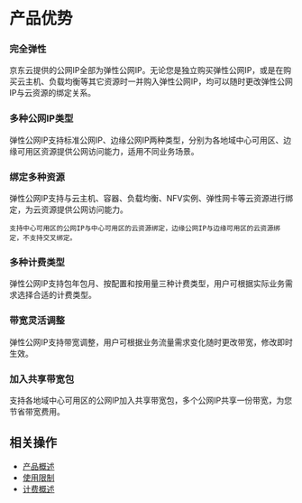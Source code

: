 # 产品优势

### 完全弹性

京东云提供的公网IP全部为弹性公网IP。无论您是独立购买弹性公网IP，或是在购买云主机、负载均衡等其它资源时一并购入弹性公网IP，均可以随时更改弹性公网IP与云资源的绑定关系。

### 多种公网IP类型

弹性公网IP支持标准公网IP、边缘公网IP两种类型，分别为各地域中心可用区、边缘可用区资源提供公网访问能力，适用不同业务场景。

### 绑定多种资源

弹性公网IP支持与云主机、容器、负载均衡、NFV实例、弹性网卡等云资源进行绑定，为云资源提供公网访问能力。
```
支持中心可用区的公网IP与中心可用区的云资源绑定，边缘公网IP与边缘可用区的云资源绑定，不支持交叉绑定。
```

### 多种计费类型

弹性公网IP支持包年包月、按配置和按用量三种计费类型，用户可根据实际业务需求选择合适的计费类型。

### 带宽灵活调整

弹性公网IP支持带宽调整，用户可根据业务流量需求变化随时更改带宽，修改即时生效。

### 加入共享带宽包

支持各地域中心可用区的公网IP加入共享带宽包，多个公网IP共享一份带宽，为您节省带宽费用。

## 相关操作
- [产品概述](Product-Overview.md)
- [使用限制](Restrictions.md)
- [计费概述](../Pricing/Billing-Overview.md)
